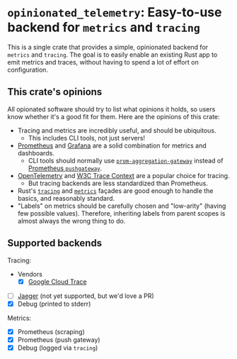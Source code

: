 # `opinionated_telemetry`: Easy-to-use backend for `metrics` and `tracing`

This is a single crate that provides a simple, opinionated backend for `metrics` and `tracing`. The goal is to easily enable an existing Rust app to emit metrics and traces, without having to spend a lot of effort on configuration.

## This crate's opinions

All opionated software should try to list what opinions it holds, so users know
whether it's a good fit for them. Here are the opinions of this crate:

- Tracing and metrics are incredibly useful, and should be ubiquitous.
  - This includes CLI tools, not just servers!
- [Prometheus][] and [Grafana][] are a solid combination for metrics and dashboards.
  - CLI tools should normally use [`prom-aggregation-gateway`][agg] instead of
    [Prometheus `pushgateway`][push].
- [OpenTelemetry][] and [W3C Trace Context][] are a popular choice for tracing.
  - But tracing backends are less standardized than Prometheus.
- Rust's [`tracing`][tracing] and [`metrics`][metrics] façades are good enough
  to handle the basics, and reasonably standard.
- "Labels" on metrics should be carefully chosen and "low-arity" (having few
  possible values). Therefore, inheriting labels from parent scopes is almost
  always the wrong thing to do.

[Prometheus]: https://prometheus.io/
[Grafana]: https://grafana.com/
[agg]: https://github.com/zapier/prom-aggregation-gateway
[push]: <https://github.com/prometheus/pushgateway>
[OpenTelemetry]: <https://opentelemetry.io/>
[W3C Trace Context]: <https://www.w3.org/TR/trace-context/>
[tracing]: https://github.com/tokio-rs/tracing
[metrics]: https://github.com/metrics-rs/metrics

## Supported backends

Tracing:

- Vendors
  - [x] [Google Cloud Trace](https://cloud.google.com/trace)
- [ ] [Jaeger](https://www.jaegertracing.io/) (not yet supported, but we'd love a PR)
- [x] Debug (printed to stderr)

Metrics:

- [x] Prometheus (scraping)
- [x] Prometheus (push gateway)
- [x] Debug (logged via `tracing`)
